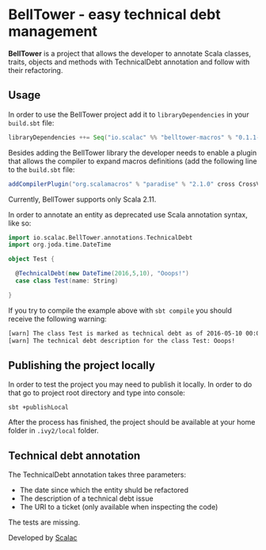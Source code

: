 # BellTower - easy technical debt management

**BellTower** is a project that allows the developer to annotate Scala classes, traits, objects and methods with TechnicalDebt
annotation and follow with their refactoring.

## Usage

In order to use the BellTower project add it to `libraryDependencies` in your `build.sbt` file:

```sbt
libraryDependencies ++= Seq("io.scalac" %% "belltower-macros" % "0.1.1-SNAPSHOT")
```

Besides adding the BellTower library the developer needs to enable a plugin that allows the compiler to expand macros definitions
(add the following line to the `build.sbt` file:

```sbt
addCompilerPlugin("org.scalamacros" % "paradise" % "2.1.0" cross CrossVersion.full)
```

Currently, BellTower supports only Scala 2.11.

In order to annotate an entity as deprecated use Scala annotation syntax, like so:

```scala
import io.scalac.BellTower.annotations.TechnicalDebt
import org.joda.time.DateTime

object Test {

  @TechnicalDebt(new DateTime(2016,5,10), "Ooops!")
  case class Test(name: String)

}
```

If you try to compile the example above with `sbt compile` you should receive the following warning:

```bash
[warn] The class Test is marked as technical debt as of 2016-05-10 00:00. Please, reconsider refactoring it.
[warn] The technical debt description for the class Test: Ooops!
```

## Publishing the project locally

In order to test the project you may need to publish it locally. In order to do that go to project root directory and type into console:

```
sbt +publishLocal
```

After the process has finished, the project should be available at your home folder in `.ivy2/local` folder.

## Technical debt annotation

The TechnicalDebt annotation takes three parameters:
- The date since which the entity shuld be refactored
- The description of a technical debt issue
- The URI to a ticket (only available when inspecting the code)


The tests are missing.

Developed by [Scalac](https://scalac.io/?utm_source=scalac_github&utm_campaign=scalac1&utm_medium=web)

